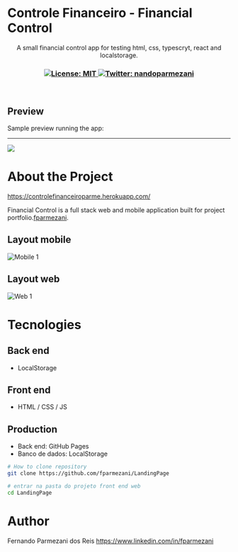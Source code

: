 # Controle Financeiro - Financial Control
<p align="center">A small financial control app for testing html, css, typescryt, react and localstorage.</p>
<h3 align="center">
  <a href="https://github.com/fparmezani/LandingPage/blob/master/LICENSE" target="_blank">
    <img alt="License: MIT" src="https://img.shields.io/badge/License-MIT-yellow.svg" />
  </a>
  <a href="https://twitter.com/nandoparmezani" target="_blank">
    <img alt="Twitter: nandoparmezani" src="https://img.shields.io/twitter/follow/nandoparmezani.svg?style=social" />
  </a>
</h3>

<br />

## Preview

Sample preview running the app:
<hr/>
<img src="https://github.com/fparmezani/LandingPage/images/Group1.png">

# About the Project

https://controlefinanceiroparme.herokuapp.com/

Financial Control is a full stack web and mobile application built for project portfolio.[fparmezani](https://parmezani.net "Site do Fernando Parmezani").


## Layout mobile
![Mobile 1](https://raw.githubusercontent.com/gist/fparmezani/2bbed908b1fe4edb3c9f9cf564b6ffda/raw/80a3fd50ab6eae78eab930274f0a833e97d42445/controle_financeiro_mobile.svg) 

## Layout web
![Web 1](https://raw.githubusercontent.com/gist/fparmezani/a45023369b5068a625c2dda6cca52c6d/raw/f731e34490996e18b643aa35cb2a7d12481b0721/controle_financeiro.svg)


# Tecnologies

## Back end
- LocalStorage

## Front end
- HTML / CSS / JS 

## Production
- Back end: GitHub Pages
- Banco de dados: LocalStorage


```bash
# How to clone repository
git clone https://github.com/fparmezani/LandingPage

# entrar na pasta do projeto front end web
cd LandingPage
```

# Author

Fernando Parmezani dos Reis
https://www.linkedin.com/in/fparmezani

